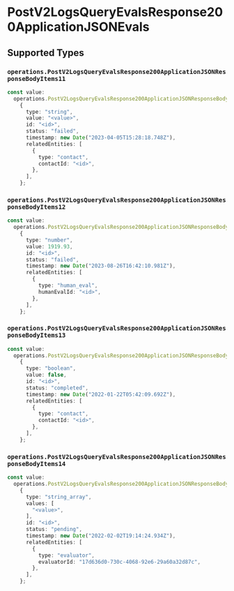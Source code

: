 # PostV2LogsQueryEvalsResponse200ApplicationJSONEvals


## Supported Types

### `operations.PostV2LogsQueryEvalsResponse200ApplicationJSONResponseBodyItems11`

```typescript
const value:
  operations.PostV2LogsQueryEvalsResponse200ApplicationJSONResponseBodyItems11 =
    {
      type: "string",
      value: "<value>",
      id: "<id>",
      status: "failed",
      timestamp: new Date("2023-04-05T15:28:18.748Z"),
      relatedEntities: [
        {
          type: "contact",
          contactId: "<id>",
        },
      ],
    };
```

### `operations.PostV2LogsQueryEvalsResponse200ApplicationJSONResponseBodyItems12`

```typescript
const value:
  operations.PostV2LogsQueryEvalsResponse200ApplicationJSONResponseBodyItems12 =
    {
      type: "number",
      value: 1919.93,
      id: "<id>",
      status: "failed",
      timestamp: new Date("2023-08-26T16:42:10.981Z"),
      relatedEntities: [
        {
          type: "human_eval",
          humanEvalId: "<id>",
        },
      ],
    };
```

### `operations.PostV2LogsQueryEvalsResponse200ApplicationJSONResponseBodyItems13`

```typescript
const value:
  operations.PostV2LogsQueryEvalsResponse200ApplicationJSONResponseBodyItems13 =
    {
      type: "boolean",
      value: false,
      id: "<id>",
      status: "completed",
      timestamp: new Date("2022-01-22T05:42:09.692Z"),
      relatedEntities: [
        {
          type: "contact",
          contactId: "<id>",
        },
      ],
    };
```

### `operations.PostV2LogsQueryEvalsResponse200ApplicationJSONResponseBodyItems14`

```typescript
const value:
  operations.PostV2LogsQueryEvalsResponse200ApplicationJSONResponseBodyItems14 =
    {
      type: "string_array",
      values: [
        "<value>",
      ],
      id: "<id>",
      status: "pending",
      timestamp: new Date("2022-02-02T19:14:24.934Z"),
      relatedEntities: [
        {
          type: "evaluator",
          evaluatorId: "17d636d0-730c-4068-92e6-29a60a32d87c",
        },
      ],
    };
```

